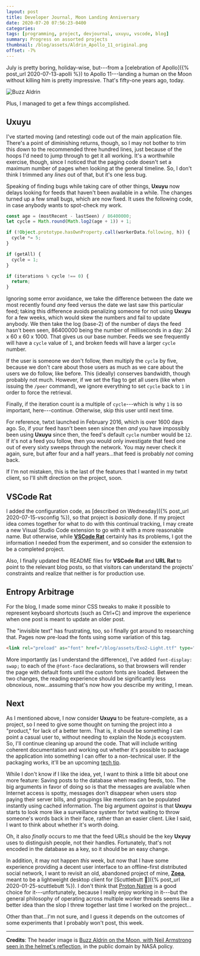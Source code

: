 ```yaml
---
layout: post
title: Developer Journal, Moon Landing Anniversary
date: 2020-07-20 07:56:23-0400
categories:
tags: [programming, project, devjournal, uxuyu, vscode, blog]
summary: Progress on assorted projects
thumbnail: /blog/assets/Aldrin_Apollo_11_original.png
offset: -7%
---
```


July is pretty boring, holiday-wise, but---from a [celebration of Apollo]({% post_url 2020-07-13-apolli %}) to Apollo 11---landing a human on the Moon without killing him is pretty impressive.  That's fifty-one years ago, today.

![Buzz Aldrin](/blog/assets/Aldrin_Apollo_11_original.png "Buzz Aldrin")

Plus, I managed to get a few things accomplished.

## Uxuyu

I've started moving (and retesting) code out of the main application file.  There's a point of diminishing returns, though, so I may not bother to trim this down to the recommended three hundred lines, just because of the hoops I'd need to jump through to get it all working.  It's a worthwhile exercise, though, since I noticed that the paging code doesn't set a maximum number of pages when looking at the general timeline.  So, I don't think I trimmed any *lines* out of that, but it's one less bug.

Speaking of finding bugs while taking care of other things, **Uxuyu** now delays looking for feeds that haven't been available in a while.  The changes turned up a few small bugs, which are now fixed.  It uses the following code, in case anybody wants to spot-check my work.

```javascript
const age = (mostRecent - lastSeen) / 86400000;
let cycle = Math.round(Math.log2(age + 1)) + 1;

if (!Object.prototype.hasOwnProperty.call(workerData.following, h)) {
  cycle *= 5;
}

if (getAll) {
  cycle = 1;
}

if (iterations % cycle !== 0) {
  return;
}
```

Ignoring some error avoidance, we take the difference between the date we most recently found *any* feed versus the date we last saw this particular feed; taking this difference avoids penalizing someone for not using **Uxuyu** for a few weeks, which would skew the numbers and fail to update anybody.  We then take the log (base-2) of the number of days the feed hasn't been seen, 86400000 being the number of milliseconds in a day:  24 x 60 x 60 x 1000.  That gives us our base number.  Feeds we see frequently will have a `cycle` value of `1`, and broken feeds will have a larger `cycle` number.

If the user is someone we don't follow, then multiply the `cycle` by five, because we don't care about those users as much as we care about the users we do follow, like before.  This (ideally) conserves bandwidth, though probably not much.  However, if we set the flag to get all users (like when issuing the `/peer` command), we ignore everything to set `cycle` back to `1` in order to force the retrieval.

Finally, if the iteration count is a multiple of `cycle`---which is why `1` is so important, here---continue.  Otherwise, skip this user until next time.

For reference, twtxt launched in February 2016, which is over 1600 days ago.  So, if your feed hasn't been seen since then *and* you have impossibly been using **Uxuyu** since then, the feed's default `cycle` number would be `12`.  If it's not a feed you follow, then you would only investigate that feed one out of every sixty sweeps through the network.  You may never check it again, sure, but after four and a half years...that feed is probably *not* coming back.

If I'm not mistaken, this is the last of the features that I wanted in my twtxt client, so I'll shift direction on the project, soon.

## VSCode Rat

I added the configuration code, as [described on Wednesday]({% post_url 2020-07-15-vsconfig %}), so that project is *basically* done.  If my project idea comes together for what to do with this continual tracking, I may create a new Visual Studio Code extension to go with it with a more reasonable name.  But otherwise, while [**VSCode Rat**](https://github.com/jcolag/vscode-rat) certainly has its problems, I got the information I needed from the experiment, and so consider the extension to be a completed project.

Also, I finally updated the README files for **VSCode Rat** and **URL Rat** to point to the relevant blog posts, so that visitors can understand the projects' constraints and realize that neither is for production use.

## Entropy Arbitrage

For the blog, I made some minor CSS tweaks to make it possible to represent keyboard shortcuts (such as <span class="kbd">Ctrl</span>+<span class="kbd">C</span>) and improve the experience when one post is meant to update an older post.

The "invisible text" has frustrating, too, so I finally got around to researching that.  Pages now pre-load the fonts using some variation of this tag.

```html
<link rel="preload" as="font" href="/blog/assets/Exo2-Light.ttf" type="font/ttf" crossorigin="anonymous">
```

More importantly (as I understand the difference), I've added `font-display: swap;` to each of the `@font-face` declarations, so that browsers will render the page with default fonts until the custom fonts are loaded.  Between the two changes, the reading experience should be significantly less obnoxious, now...assuming that's now how you describe my *writing*, I mean.

## Next

As I mentioned above, I now consider **Uxuyu** to be feature-complete, as a project, so I need to give some thought on turning the project into a "product," for lack of a better term.  That is, it should be something I can point a casual user to, without needing to explain the Node.js ecosystem.  So, I'll continue cleaning up around the code.  That will include writing coherent documentation and working out whether it's possible to package the application into something I can offer to a non-technical user.  If the packaging works, it'll be an upcoming [tech tip](/blog/tag/techtips).

While I don't know if I like the idea, yet, I want to think a little bit about one more feature:  Saving posts to the database when reading feeds, too.  The big arguments in favor of doing so is that the messages are available when Internet access is spotty, messages don't disappear when users stop paying their server bills, and groupings like mentions can be populated instantly using cached information.  The big argument *against* is that **Uxuyu** starts to look more like a surveillance system for twtxt waiting to throw someone's words back in their face, rather than an easier client.  Like I said, I want to think about whether it's worth doing.

Oh, it also *finally* occurs to me that the feed URLs should be the key **Uxyuy** uses to distinguish people, not their handles.  Fortunately, that's not encoded in the database as a key, so it should be an easy change.

In addition, it may not happen *this* week, but now that I have some experience providing a decent user interface to an offline-first distributed social network, I want to revisit an old, abandoned project of mine, [**Zoea**](https://github.com/jcolag/zoea), meant to be a lightweight desktop client for [Scuttlebutt 🦀]({% post_url 2020-01-25-scuttlebutt %}).  I don't think that [Proton Native](https://proton-native.js.org/#/) is a good choice for it---unfortunately, because I really enjoy working in it---but the general philosophy of operating across multiple worker threads seems like a better idea than the slop I threw together last time I worked on the project...

Other than that...I'm not sure, and I guess it depends on the outcomes of some experiments that I probably won't post, this week.

* * *

**Credits**:  The header image is [Buzz Aldrin on the Moon, with Neil Armstrong seen in the helmet's reflection](https://commons.wikimedia.org/wiki/File:Aldrin_Apollo_11_original.jpg), in the public domain by NASA policy.
